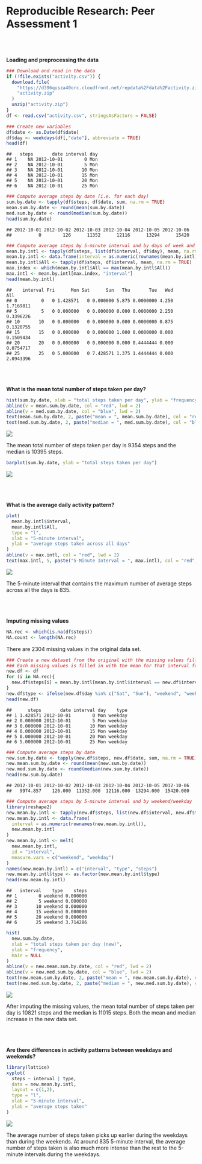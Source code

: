 # Reproducible Research: Peer Assessment 1


<br><br><br>**Loading and preprocessing the data**


```r
### Download and read in the data
if (!file.exists("activity.csv")) {
  download.file(
    "https://d396qusza40orc.cloudfront.net/repdata%2Fdata%2Factivity.zip",
    "activity.zip"
  )
  unzip("activity.zip")
}
df <- read.csv("activity.csv", stringsAsFactors = FALSE)
```


```r
### Create new variables
df$date <- as.Date(df$date)
df$day <- weekdays(df[,"date"], abbreviate = TRUE)
head(df)
```

```
##   steps       date interval day
## 1    NA 2012-10-01        0 Mon
## 2    NA 2012-10-01        5 Mon
## 3    NA 2012-10-01       10 Mon
## 4    NA 2012-10-01       15 Mon
## 5    NA 2012-10-01       20 Mon
## 6    NA 2012-10-01       25 Mon
```


```r
### Compute average steps by date (i.e. for each day)
sum.by.date <- tapply(df$steps, df$date, sum, na.rm = TRUE)
mean.sum.by.date <- round(mean(sum.by.date))
med.sum.by.date <- round(median(sum.by.date))
head(sum.by.date)
```

```
## 2012-10-01 2012-10-02 2012-10-03 2012-10-04 2012-10-05 2012-10-06 
##          0        126      11352      12116      13294      15420
```


```r
### Compute average steps by 5-minute interval and by days of week and across all days
mean.by.intl <- tapply(df$steps, list(df$interval, df$day), mean, na.rm = TRUE)
mean.by.intl <- data.frame(interval = as.numeric(rownames(mean.by.intl)), mean.by.intl)
mean.by.intl$All <- tapply(df$steps, df$interval, mean, na.rm = TRUE)
max.index <- which(mean.by.intl$All == max(mean.by.intl$All))
max.intl <- mean.by.intl[max.index, "interval"]
head(mean.by.intl)
```

```
##    interval Fri      Mon Sat      Sun   Thu       Tue   Wed       All
## 0         0   0 1.428571   0 0.000000 5.875 0.0000000 4.250 1.7169811
## 5         5   0 0.000000   0 0.000000 0.000 0.0000000 2.250 0.3396226
## 10       10   0 0.000000   0 0.000000 0.000 0.0000000 0.875 0.1320755
## 15       15   0 0.000000   0 0.000000 1.000 0.0000000 0.000 0.1509434
## 20       20   0 0.000000   0 0.000000 0.000 0.4444444 0.000 0.0754717
## 25       25   0 5.000000   0 7.428571 1.375 1.4444444 0.000 2.0943396
```



<br><br><br>**What is the mean total number of steps taken per day?**


```r
hist(sum.by.date, xlab = "total steps taken per day", ylab = "frequency", main = NULL)
abline(v = mean.sum.by.date, col = "red", lwd = 2)
abline(v = med.sum.by.date, col = "blue", lwd = 2)
text(mean.sum.by.date, 2, paste("mean = ", mean.sum.by.date), col = "red", pos = 2)
text(med.sum.by.date, 2, paste("median = ", med.sum.by.date), col = "blue", pos = 4)
```

![](PA1_template_files/figure-html/unnamed-chunk-5-1.png) 

The mean total number of steps taken per day is 9354 steps and the median is 10395 steps.



```r
barplot(sum.by.date, ylab = "total steps taken per day")
```

![](PA1_template_files/figure-html/unnamed-chunk-6-1.png) 



<br><br><br>**What is the average daily activity pattern?**


```r
plot(
  mean.by.intl$interval,
  mean.by.intl$All,
  type = "l",
  xlab = "5-minute interval",
  ylab = "average steps taken across all days"
)
abline(v = max.intl, col = "red", lwd = 2)
text(max.intl, 5, paste("5-Minute Interval = ", max.intl), col = "red", pos = 4)
```

![](PA1_template_files/figure-html/unnamed-chunk-7-1.png) 

The 5-minute interval that contains the maximum number of average steps across all the days is 835.



<br><br><br>**Imputing missing values**


```r
NA.rec <- which(is.na(df$steps))
NA.count <- length(NA.rec)
```

There are 2304 missing values in the original data set.


```r
### Create a new dataset from the original with the missing values filled in
### Each missing values is filled in with the mean for that interval for that day of the week
new.df <- df
for (i in NA.rec){
  new.df$steps[i] = mean.by.intl[mean.by.intl$interval == new.df$interval[i], new.df$day[i]]
}
new.df$type <- ifelse(new.df$day %in% c("Sat", "Sun"), "weekend", "weekday")
head(new.df)
```

```
##      steps       date interval day    type
## 1 1.428571 2012-10-01        0 Mon weekday
## 2 0.000000 2012-10-01        5 Mon weekday
## 3 0.000000 2012-10-01       10 Mon weekday
## 4 0.000000 2012-10-01       15 Mon weekday
## 5 0.000000 2012-10-01       20 Mon weekday
## 6 5.000000 2012-10-01       25 Mon weekday
```


```r
### Compute average steps by date
new.sum.by.date <- tapply(new.df$steps, new.df$date, sum, na.rm = TRUE)
new.mean.sum.by.date <- round(mean(new.sum.by.date))
new.med.sum.by.date <- round(median(new.sum.by.date))
head(new.sum.by.date)
```

```
## 2012-10-01 2012-10-02 2012-10-03 2012-10-04 2012-10-05 2012-10-06 
##   9974.857    126.000  11352.000  12116.000  13294.000  15420.000
```


```r
### Compute average steps by 5-minute interval and by weekend/weekday
library(reshape2)
new.mean.by.intl <- tapply(new.df$steps, list(new.df$interval, new.df$type), mean)
new.mean.by.intl <- data.frame(
  interval = as.numeric(rownames(new.mean.by.intl)),
  new.mean.by.intl
)
new.mean.by.intl <- melt(
  new.mean.by.intl,
  id = "interval",
  measure.vars = c("weekend", "weekday")
)
names(new.mean.by.intl) = c("interval", "type", "steps")
new.mean.by.intl$type <- as.factor(new.mean.by.intl$type)
head(new.mean.by.intl)
```

```
##   interval    type    steps
## 1        0 weekend 0.000000
## 2        5 weekend 0.000000
## 3       10 weekend 0.000000
## 4       15 weekend 0.000000
## 5       20 weekend 0.000000
## 6       25 weekend 3.714286
```


```r
hist(
  new.sum.by.date,
  xlab = "total steps taken per day (new)",
  ylab = "frequency",
  main = NULL
)
abline(v = new.mean.sum.by.date, col = "red", lwd = 2)
abline(v = new.med.sum.by.date, col = "blue", lwd = 2)
text(new.mean.sum.by.date, 2, paste("mean = ", new.mean.sum.by.date), col = "red", pos = 2)
text(new.med.sum.by.date, 2, paste("median = ", new.med.sum.by.date), col = "blue", pos = 4)
```

![](PA1_template_files/figure-html/unnamed-chunk-12-1.png) 

After imputing the missing values, the mean total number of steps taken per day is 10821 steps and the median is 11015 steps. Both the mean and median increase in the new data set.



<br><br><br>**Are there differences in activity patterns between weekdays and weekends?**


```r
library(lattice)
xyplot(
  steps ~ interval | type,
  data = new.mean.by.intl,
  layout = c(1,2),
  type = "l",
  xlab = "5-minute interval",
  ylab = "average steps taken"
)
```

![](PA1_template_files/figure-html/unnamed-chunk-13-1.png) 

The average number of steps taken picks up earlier during the weekdays than during the weekends. At around 835 5-minute interval, the average number of steps taken is also much more intense than the rest to the 5-minute intervals during the weekdays.
